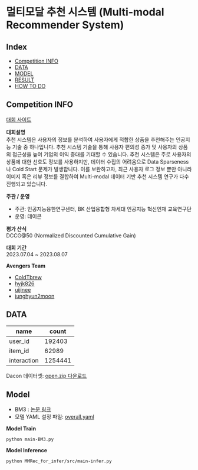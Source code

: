 # 멀티모달 추천 시스템 (Multi-modal Recommender System)

## Index
- [Competition INFO](#competition-info)
- [DATA](#data)
- [MODEL](#model)
- [RESULT](#result)
- [HOW TO DO](#how-to-do)

## Competition INFO
[대회 사이트](https://dacon.io/competitions/open/236113/overview/rules)

**대회설명**   
추천 시스템은 사용자의 정보를 분석하여 사용자에게 적합한 상품을 추천해주는 인공지능 기술 중 하나입니다. 추천 시스템 기술을 통해 사용자 편의성 증가 및 사용자의 상품의 접근성을 높여 기업의 이익 증대를 기대할 수 있습니다. 추천 시스템은 주로 사용자의 상품에 대한 선호도 정보를 사용하지만, 데이터 수집의 어려움으로 Data Sparseness나 Cold Start 문제가 발생합니다. 이를 보완하고자, 최근 사용자 로그 정보 뿐만 아니라 이미지 혹은 리뷰 정보를 결합하여 Multi-modal 데이터 기반 추천 시스템 연구가 다수 진행되고 있습니다.

**주관 / 운영**  
- 주관: 인공지능융한연구센터, BK 산업융합형 차세대 인공지능 혁신인재 교육연구단
- 운영: 데이콘

**평가 산식**   
DCCG@50 (Normalized Discounted Cumulative Gain)

**대회 기간**   
2023.07.04 ~ 2023.08.07

**Avengers Team**  
- [ColdTbrew](https://github.com/ColdTbrew)  
- [hyjk826](https://github.com/hyjk826)  
- [uijinee](https://github.com/uijinee)  
- [junghyun2moon](https://github.com/junghyun2moon)

## DATA
| name        | count    |
|-------------|----------|
| user_id     | 192403   |
| item_id     | 62989    |
| interaction | 1254441  |

Dacon 데이터셋: [open.zip 다운로드](https://drive.google.com/file/d/1Qi5SI-bEDxHmKN_lPaN41MC_oI1TyScw/view)

## Model
- BM3 : [논문 링크](https://arxiv.org/pdf/2207.05969.pdf)
- 모델 YAML 설정 파일: [overall.yaml](/configs/overall.yaml)

**Model Train**
```
python main-BM3.py
```

**Model Inference**
```
python MMRec_for_infer/src/main-infer.py
```
